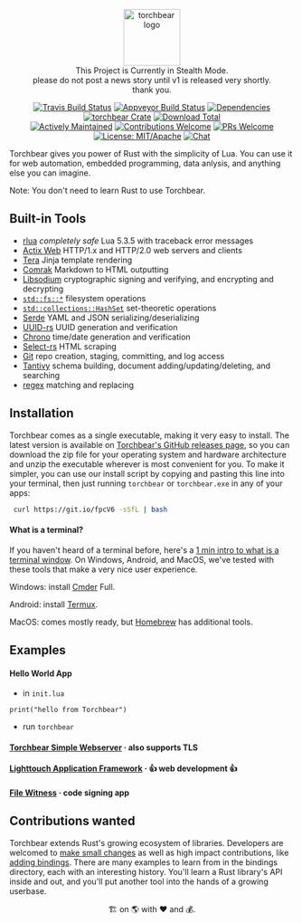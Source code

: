 <p align="center"><img width="100" src="https://i.imgur.com/3GfOkqo.png" alt="torchbear logo"><br>This Project is Currently in Stealth Mode.<br>please do not post a news story until v1 is released very shortly.<br>thank you.</p>

<p align="center">
  <a href="https://www.travis-ci.com/foundpatterns/torchbear"><img src="https://travis-ci.com/foundpatterns/torchbear.svg?branch=master" alt="Travis Build Status"></a>
  <a href="https://ci.appveyor.com/project/mitchtbaum/torchbear"><img src="https://ci.appveyor.com/api/projects/status/mg6e0p7s5v7j61ja?svg=true" alt="Appveyor Build Status"></a>
  <a href="https://deps.rs/crate/torchbear/0.5.0"><img src="https://deps.rs/crate/torchbear/0.5.0/status.svg" alt="Dependencies"></a>
  <a href="https://crates.io/crates/torchbear"><img src="https://img.shields.io/crates/v/torchbear.svg" alt="torchbear Crate"></a>
  <a href="https://github.com/foundpatterns/torchbear/releases"><img src="https://img.shields.io/github/downloads/foundpatterns/torchbear/total.svg" alt="Download Total"></a>
  <br>
  <a href="https://github.com/rust-lang/crates.io/issues/704"><img src="https://img.shields.io/badge/maintenance-actively--developed-brightgreen.svg" alt="Actively Maintained"></a>
  <a href="https://opensource.com/life/16/1/8-ways-contribute-open-source-without-writing-code"><img src="https://img.shields.io/badge/contributions-welcome-brightgreen.svg?style=" alt="Contributions Welcome"></a>
  <a href="https://akrabat.com/the-beginners-guide-to-contributing-to-a-github-project/#to-sum-up"><img src="https://img.shields.io/badge/PRs-welcome-brightgreen.svg" alt="PRs Welcome"></a>
  <a href="https://en.wikipedia.org/wiki/List_of_parties_to_international_copyright_agreements"><img src="https://img.shields.io/badge/License-MIT%2FApache2-blue.svg" alt="License: MIT/Apache"></a>
  <a href="https://discord.gg/sWCQxT"><img src="https://img.shields.io/badge/chat-on%20discord-7289da.svg" alt="Chat"></a>
</p>

Torchbear gives you power of Rust with the simplicity of Lua.  You can use it for web automation, embedded programming, data anlysis, and anything else you can imagine.

Note:  You don't need to learn Rust to use Torchbear.

## Built-in Tools

* [rlua](https://github.com/kyren/rlua) *completely safe* Lua 5.3.5 with traceback error messages
* [Actix Web](https://github.com/actix/actix-web) HTTP/1.x and HTTP/2.0 web servers and clients
* [Tera](https://github.com/Keats/tera) Jinja template rendering
* [Comrak](https://github.com/kivikakk/comrak) Markdown to HTML outputting
* [Libsodium](https://github.com/maidsafe/rust_sodium) cryptographic signing and verifying, and encrypting and decrypting
* [`std::fs::*`](https://doc.rust-lang.org/std/fs/index.html) filesystem operations
* [`std::collections::HashSet`](https://doc.rust-lang.org/std/collections/struct.HashSet.html) set-theoretic operations
* [Serde](https://github.com/serde-rs/serde) YAML and JSON serializing/deserializing
* [UUID-rs](https://github.com/uuid-rs/uuid) UUID generation and verification
* [Chrono](https://github.com/chronotope/chrono) time/date generation and verification
* [Select-rs](https://github.com/utkarshkukreti/select.rs) HTML scraping
* [Git](https://github.com/alexcrichton/git2-rs) repo creation, staging, committing, and log access
* [Tantivy](https://github.com/tantivy-search/tantivy) schema building, document adding/updating/deleting, and searching
* [regex](https://github.com/rust-lang/regex) matching and replacing

## Installation

Torchbear comes as a single executable, making it very easy to install.  The latest version is available on [Torchbear's GitHub releases page](https://github.com/foundpatterns/torchbear/releases), so you can download the zip file for your operating system and hardware architecture and unzip the executable wherever is most convenient for you.  To make it simpler, you can use our install script by copying and pasting this line into your terminal, then just running `torchbear` or `torchbear.exe` in any of your apps:

```sh
 curl https://git.io/fpcV6 -sSfL | bash
 ```
#### What is a terminal?

If you haven't heard of a terminal before, here's a [1 min intro to what is a terminal window](https://www.youtube.com/watch?v=zw7Nd67_aFw).  On Windows, Android, and MacOS, we've tested with these tools that make a very nice user experience.

Windows: install [Cmder](http://cmder.net/) Full.

Android: install [Termux](https://termux.com/).

MacOS: comes mostly ready, but [Homebrew](https://brew.sh/) has additional tools.

## Examples

#### Hello World App

- in `init.lua`

`print("hello from Torchbear")`

- run `torchbear`

#### [Torchbear Simple Webserver](https://github.com/foundpatterns/torchbear-simple-webserver) · also supports TLS

#### [Lighttouch Application Framework](https://github.com/foundpatterns/lighttouch) · 👍 web development 👍

#### [File Witness](https://github.com/foundpatterns/file-witness) · code signing app

## Contributions wanted

Torchbear extends Rust's growing ecosystem of libraries. Developers are welcomed to [make small changes](https://github.com/foundpatterns/torchbear/issues?q=is%3Aopen+is%3Aissue+label%3Asize%2F0.25) as well as high impact contributions, like [adding bindings](https://github.com/foundpatterns/torchbear/labels/feature%2Fbindings).  There are many examples to learn from in the bindings directory, each with an interesting history.  You'll learn a Rust library's API inside and out, and you'll put another tool into the hands of a growing userbase.

<p align="center">🏗 on 🌎 with ❤️ and 💰.</p>
